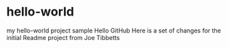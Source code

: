 # hello-world
my hello-world project sample
Hello GitHub
Here is a set of changes for the initial Readme project from Joe Tibbetts
